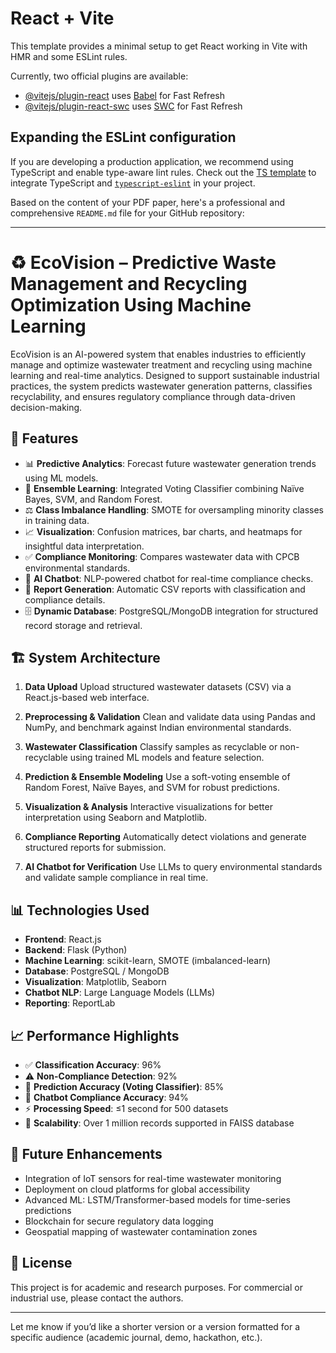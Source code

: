 # React + Vite

This template provides a minimal setup to get React working in Vite with HMR and some ESLint rules.

Currently, two official plugins are available:

- [@vitejs/plugin-react](https://github.com/vitejs/vite-plugin-react/blob/main/packages/plugin-react/README.md) uses [Babel](https://babeljs.io/) for Fast Refresh
- [@vitejs/plugin-react-swc](https://github.com/vitejs/vite-plugin-react-swc) uses [SWC](https://swc.rs/) for Fast Refresh

## Expanding the ESLint configuration

If you are developing a production application, we recommend using TypeScript and enable type-aware lint rules. Check out the [TS template](https://github.com/vitejs/vite/tree/main/packages/create-vite/template-react-ts) to integrate TypeScript and [`typescript-eslint`](https://typescript-eslint.io) in your project.

Based on the content of your PDF paper, here's a professional and comprehensive `README.md` file for your GitHub repository:

---

# ♻️ EcoVision – Predictive Waste Management and Recycling Optimization Using Machine Learning

EcoVision is an AI-powered system that enables industries to efficiently manage and optimize wastewater treatment and recycling using machine learning and real-time analytics. Designed to support sustainable industrial practices, the system predicts wastewater generation patterns, classifies recyclability, and ensures regulatory compliance through data-driven decision-making.

## 🚀 Features

* 📊 **Predictive Analytics**: Forecast future wastewater generation trends using ML models.
* 🤖 **Ensemble Learning**: Integrated Voting Classifier combining Naïve Bayes, SVM, and Random Forest.
* ⚖️ **Class Imbalance Handling**: SMOTE for oversampling minority classes in training data.
* 📈 **Visualization**: Confusion matrices, bar charts, and heatmaps for insightful data interpretation.
* ✅ **Compliance Monitoring**: Compares wastewater data with CPCB environmental standards.
* 🧠 **AI Chatbot**: NLP-powered chatbot for real-time compliance checks.
* 📝 **Report Generation**: Automatic CSV reports with classification and compliance details.
* 🗄️ **Dynamic Database**: PostgreSQL/MongoDB integration for structured record storage and retrieval.

## 🏗️ System Architecture

1. **Data Upload**
   Upload structured wastewater datasets (CSV) via a React.js-based web interface.

2. **Preprocessing & Validation**
   Clean and validate data using Pandas and NumPy, and benchmark against Indian environmental standards.

3. **Wastewater Classification**
   Classify samples as recyclable or non-recyclable using trained ML models and feature selection.

4. **Prediction & Ensemble Modeling**
   Use a soft-voting ensemble of Random Forest, Naïve Bayes, and SVM for robust predictions.

5. **Visualization & Analysis**
   Interactive visualizations for better interpretation using Seaborn and Matplotlib.

6. **Compliance Reporting**
   Automatically detect violations and generate structured reports for submission.

7. **AI Chatbot for Verification**
   Use LLMs to query environmental standards and validate sample compliance in real time.

## 📊 Technologies Used

* **Frontend**: React.js
* **Backend**: Flask (Python)
* **Machine Learning**: scikit-learn, SMOTE (imbalanced-learn)
* **Database**: PostgreSQL / MongoDB
* **Visualization**: Matplotlib, Seaborn
* **Chatbot NLP**: Large Language Models (LLMs)
* **Reporting**: ReportLab

## 📈 Performance Highlights

* ✅ **Classification Accuracy**: 96%
* ⚠️ **Non-Compliance Detection**: 92%
* 🔄 **Prediction Accuracy (Voting Classifier)**: 85%
* 💬 **Chatbot Compliance Accuracy**: 94%
* ⚡ **Processing Speed**: ≤1 second for 500 datasets
* 💾 **Scalability**: Over 1 million records supported in FAISS database

## 🔮 Future Enhancements

* Integration of IoT sensors for real-time wastewater monitoring
* Deployment on cloud platforms for global accessibility
* Advanced ML: LSTM/Transformer-based models for time-series predictions
* Blockchain for secure regulatory data logging
* Geospatial mapping of wastewater contamination zones

## 📜 License

This project is for academic and research purposes. For commercial or industrial use, please contact the authors.

---

Let me know if you’d like a shorter version or a version formatted for a specific audience (academic journal, demo, hackathon, etc.).
